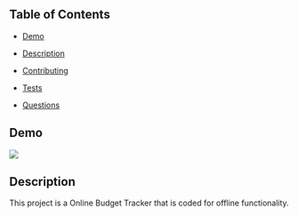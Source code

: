 ## Table of Contents 

* [Demo](#demo)

* [Description](#description)

* [Contributing](#contributing)

* [Tests](#tests)

* [Questions](#questions)

## Demo
![](images/ReadMEGif.gif) 

## Description
This project is a Online Budget Tracker that is coded for offline functionality.

